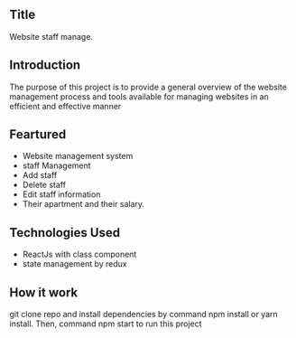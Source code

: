 ## Title

Website staff manage.

## Introduction

The purpose of this project is to provide a general overview of the website management process and tools available for managing websites in an efficient and effective manner

## Feartured

- Website management system
- staff Management
- Add staff
- Delete staff
- Edit staff information
- Their apartment and their salary.

## Technologies Used

- ReactJs with class component
- state management by redux

## How it work

git clone repo and install dependencies by command npm install or yarn install. Then, command npm start to run this project
